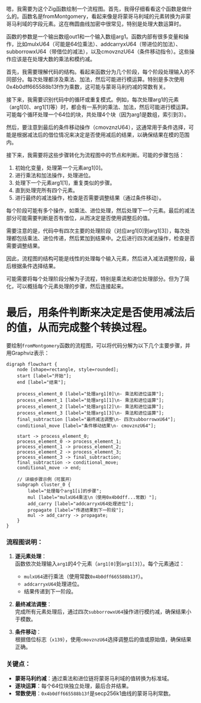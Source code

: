 嗯，我需要为这个Zig函数绘制一个流程图。首先，我得仔细看看这个函数是做什么的。函数名是fromMontgomery，看起来像是将蒙哥马利域的元素转换为非蒙哥马利域的字段元素。这在椭圆曲线加密中很常见，特别是处理大数运算时。

函数的参数是一个输出数组out1和一个输入数组arg1。函数内部有很多变量和操作，比如mulxU64（可能是64位乘法）、addcarryxU64（带进位的加法）、subborrowxU64（带借位的减法），以及cmovznzU64（条件移动指令）。这些操作应该是在处理大数的乘法和模约减。

首先，我需要理解代码的结构。看起来函数分为几个阶段，每个阶段处理输入的不同部分。每次处理都涉及乘法、加法，然后可能进行模运算。特别是多次使用0x4b0dff665588b13f作为乘数，这可能与蒙哥马利约减的常数有关。

接下来，我需要识别代码中的循环或重复模式。例如，每次处理arg1的元素（arg1[0]、arg1[1]等）时，都会有一系列的乘法、加法，然后可能进行模运算。可能每个循环处理一个64位的块，共处理4个块（因为arg1是数组，索引到3）。

然后，要注意到最后的条件移动操作（cmovznzU64），这通常用于条件选择，可能是根据减法后的借位情况来决定是否使用减后的结果，以确保结果在模的范围内。

接下来，我需要将这些步骤转化为流程图中的节点和判断。可能的步骤包括：

1. 初始化变量，处理第一个元素arg1[0]。
2. 进行乘法和加法操作，处理进位。
3. 处理下一个元素arg1[1]，重复类似的步骤。
4. 直到处理完所有四个元素。
5. 进行最终的减法操作，检查是否需要调整结果（通过条件移动）。

每个阶段可能有多个操作，如乘法、进位处理，然后处理下一个元素。最后的减法部分可能需要判断是否有借位，从而决定是否使用调整后的值。

需要注意的是，代码中有四次主要的处理阶段（对应arg1[0]到arg1[3]），每次处理都包括乘法、进位传递，然后累加到结果中。之后进行四次减法操作，检查是否需要调整结果。

因此，流程图的结构可能是线性的处理每个输入元素，然后进入减法调整阶段，最后根据条件选择结果。

可能需要将每个处理阶段分解为子流程，特别是乘法和进位处理部分。但为了简化，可以概括每个元素处理的步骤，然后连接起来。

最后，用条件判断来决定是否使用减法后的值，从而完成整个转换过程。
================================================
要绘制`fromMontgomery`函数的流程图，可以将代码分解为以下几个主要步骤，并用Graphviz表示：

```graphviz
digraph flowchart {
    node [shape=rectangle, style=rounded];
    start [label="开始"];
    end [label="结束"];
    
    process_element_0 [label="处理arg1[0]\n- 乘法和进位运算"];
    process_element_1 [label="处理arg1[1]\n- 乘法和进位运算"];
    process_element_2 [label="处理arg1[2]\n- 乘法和进位运算"];
    process_element_3 [label="处理arg1[3]\n- 乘法和进位运算"];
    final_subtraction [label="最终减法调整\n- 四次subborrowxU64"];
    conditional_move [label="条件移动结果\n- cmovznzU64"];

    start -> process_element_0;
    process_element_0 -> process_element_1;
    process_element_1 -> process_element_2;
    process_element_2 -> process_element_3;
    process_element_3 -> final_subtraction;
    final_subtraction -> conditional_move;
    conditional_move -> end;

    // 详细步骤示例（可展开）
    subgraph cluster_0 {
        label="处理每个arg1[i]的步骤";
        mul [label="mulxU64乘法\n（使用0x4b0dff...常数）"];
        add_carry [label="addcarryxU64处理进位"];
        propagate [label="传递结果到下一阶段"];
        mul -> add_carry -> propagate;
    }
}
```

### 流程图说明：
1. **逐元素处理**：  
   函数依次处理输入`arg1`的4个元素（`arg1[0]`到`arg1[3]`）。每个元素通过：
   - `mulxU64`进行乘法（使用常数`0x4b0dff665588b13f`）。
   - `addcarryxU64`处理进位。
   - 结果传递到下一阶段。

2. **最终减法调整**：  
   完成所有元素处理后，通过四次`subborrowxU64`操作进行模约减，确保结果小于模数。

3. **条件移动**：  
   根据借位标志（`x139`），使用`cmovznzU64`选择调整后的值或原始值，确保结果正确。

### 关键点：
- **蒙哥马利约减**：通过乘法和进位链将蒙哥马利域的值转换为标准域。
- **逐块运算**：每个64位块独立处理，最后合并结果。
- **常数使用**：`0x4b0dff665588b13f`是secp256k1曲线的蒙哥马利常数。